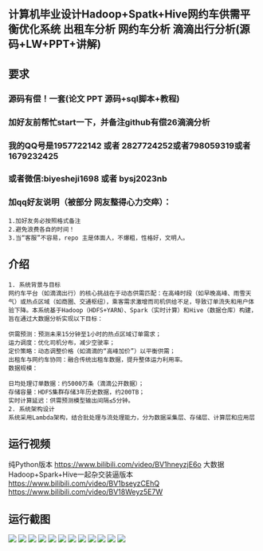 ## 计算机毕业设计Hadoop+Spatk+Hive网约车供需平衡优化系统 出租车分析 网约车分析 滴滴出行分析(源码+LW+PPT+讲解)

## 要求
### 源码有偿！一套(论文 PPT 源码+sql脚本+教程)

### 
### 加好友前帮忙start一下，并备注github有偿26滴滴分析
### 我的QQ号是1957722142 或者 2827724252或者798059319或者 1679232425
### 或者微信:biyesheji1698 或者 bysj2023nb



### 加qq好友说明（被部分 网友整得心力交瘁）：
    1.加好友务必按照格式备注
    2.避免浪费各自的时间！
    3.当“客服”不容易，repo 主是体面人，不爆粗，性格好，文明人。
## 介绍

```
1. 系统背景与目标
网约车平台（如滴滴出行）的核心挑战在于动态供需匹配：在高峰时段（如早晚高峰、雨雪天气）或热点区域（如商圈、交通枢纽），乘客需求激增而司机供给不足，导致订单流失和用户体验下降。本系统基于Hadoop（HDFS+YARN）、Spark（实时计算）和Hive（数据仓库）构建，旨在通过大数据分析实现以下目标：

供需预测：预测未来15分钟至1小时的热点区域订单需求；
运力调度：优化司机分布，减少空驶率；
定价策略：动态调整价格（如滴滴的“高峰加价”）以平衡供需；
出租车与网约车协同：融合传统出租车数据，提升整体运力利用率。
数据规模：

日均处理订单数据：约5000万条（滴滴公开数据）；
存储容量：HDFS集群存储3年历史数据，约200TB；
实时计算延迟：供需预测模型输出间隔≤5分钟。
2. 系统架构设计
系统采用Lambda架构，结合批处理与流处理能力，分为数据采集层、存储层、计算层和应用层
```



## 运行视频
纯Python版本
https://www.bilibili.com/video/BV1hneyzjE6o
大数据Hadoop+Spark+Hive一起杂交装逼版本
https://www.bilibili.com/video/BV1bseyzCEhQ
https://www.bilibili.com/video/BV18Weyz5E7W

## 运行截图
![](1.png)
![](2.png)
![](3.png)
![](4.png)
![](5.png)
![](6.png)
![](7.png)
![](8.png)
![](9.png)
![](10.png)
![](11.png)
![](12.png)










